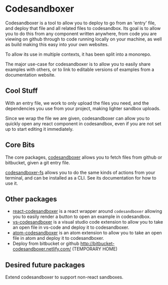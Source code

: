 # Codesandboxer

Codesandboxer is a tool to allow you to deploy to go from an 'entry' file, and deploy that file and all related files to codesandbox. Its goal is to allow you to do this from any component written anywhere, from code you are viewing on github through to code running locally on your machine, as well as build making this easy into your own websites.

To allow its use in multiple contexts, it has been split into a monorepo.

The major use-case for codesandboxer is to allow you to easily share examples with others, or to link to editable versions of examples from a documentation website.

## Cool Stuff

With an entry file, we work to only upload the files you need, and the dependencies you use from your project, making lighter sandbox uploads.

Since we wrap the file we are given, codesandboxer can allow you to quickly open any react component in codesandbox, even if you are not set up to start editing it immediately.

## Core Bits

The core packages, [codesandboxer](/packages/codesandboxer) allows you to fetch files from github or bitbucket, given a git entry file.

[codesandboxer-fs](/packages/codesandboxer-fs) allows you to do the same kinds of actions from your terminal, and can be installed as a CLI. See its documentation for how to use it.

## Other packages

- [react-codesandboxer](/packages/react-codesandboxer) is a react wrapper around `codesandboxer` allowing you to easily render a button to open an example in codesandbox.
- [vs-codesandboxer](/packages/vs-codesandboxer) is a visual studio code extension to allow you to take an open file in vs-code and deploy it to codesandboxer.
- [atom-codesandboxer](/packages/atom-codesandboxer) is an atom extension to allow you to take an open file in atom and deploy it to codesandboxer.
- Deploy from bitbucket or github http://bitbucket-codesandboxer.netlify.com/ (TEMPORARY HOME)

## Desired future packages

Extend codesandboxer to support non-react sandboxes.
